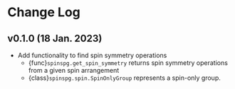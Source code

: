 # Change Log

## v0.1.0 (18 Jan. 2023)
- Add functionality to find spin symmetry operations
    - {func}`spinspg.get_spin_symmetry` returns spin symmetry operations from a given spin arrangement
    - {class}`spinspg.spin.SpinOnlyGroup` represents a spin-only group.
